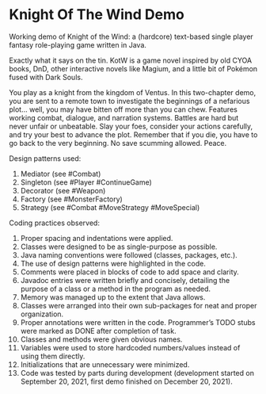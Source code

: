 # Knight Of The Wind Demo
Working demo of Knight of the Wind: a (hardcore) text-based single player fantasy role-playing game written in Java. 

Exactly what it says on the tin. KotW is a game novel inspired by old CYOA books, DnD, other interactive novels like Magium, and a little bit of Pokémon fused with Dark Souls.

You play as a knight from the kingdom of Ventus. In this two-chapter demo, you are sent to a remote town to investigate the beginnings of a nefarious plot... well, you may have bitten off more than you can chew. Features working combat, dialogue, and narration systems. Battles are hard but never unfair or unbeatable. Slay your foes, consider your actions carefully, and try your best to advance the plot. Remember that if you die, you have to go back to the very beginning. No save scumming allowed. Peace.

Design patterns used:

1) Mediator (see #Combat)
2) Singleton (see #Player #ContinueGame)
3) Decorator (see #Weapon)
4) Factory (see #MonsterFactory)
5) Strategy (see #Combat #MoveStrategy #MoveSpecial)

Coding practices observed:

1) Proper spacing and indentations were applied.
2) Classes were designed to be as single-purpose as possible.
3) Java naming conventions were followed (classes, packages, etc.).
4) The use of design patterns were highlighted in the code.
5) Comments were placed in blocks of code to add space and clarity.
6) Javadoc entries were written briefly and concisely, detailing the purpose of a class or a method in the program as needed.
7) Memory was managed up to the extent that Java allows.
8) Classes were arranged into their own sub-packages for neat and proper organization.
9) Proper annotations were written in the code. Programmer’s TODO stubs were marked as DONE after completion of task.
10) Classes and methods were given obvious names.
11) Variables were used to store hardcoded numbers/values instead of using them directly.
12) Initializations that are unnecessary were minimized.
13) Code was tested by parts during development (development started on September 20, 2021, first demo finished on December 20, 2021).

